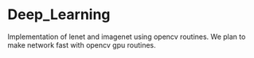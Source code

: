 Deep_Learning
=============

Implementation of lenet and imagenet using opencv routines. We plan to make network fast with opencv gpu routines.
